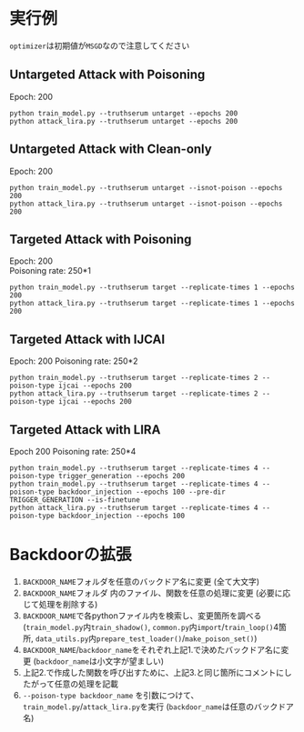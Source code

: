 # 実行例
`optimizer`は初期値が`MSGD`なので注意してください

## Untargeted Attack with Poisoning
Epoch: 200  
```
python train_model.py --truthserum untarget --epochs 200
python attack_lira.py --truthserum untarget --epochs 200
```

## Untargeted Attack with Clean-only
Epoch: 200  
```
python train_model.py --truthserum untarget --isnot-poison --epochs 200
python attack_lira.py --truthserum untarget --isnot-poison --epochs 200
```

## Targeted Attack with Poisoning
Epoch: 200  
Poisoning rate: 250*1
```
python train_model.py --truthserum target --replicate-times 1 --epochs 200
python attack_lira.py --truthserum target --replicate-times 1 --epochs 200
```

## Targeted Attack with IJCAI
Epoch: 200
Poisoning rate: 250*2
```
python train_model.py --truthserum target --replicate-times 2 --poison-type ijcai --epochs 200
python attack_lira.py --truthserum target --replicate-times 2 --poison-type ijcai --epochs 200
```

## Targeted Attack with LIRA
Epoch 200
Poisoning rate: 250*4
```
python train_model.py --truthserum target --replicate-times 4 --poison-type trigger_generation --epochs 200
python train_model.py --truthserum target --replicate-times 4 --poison-type backdoor_injection --epochs 100 --pre-dir TRIGGER_GENERATION --is-finetune
python attack_lira.py --truthserum target --replicate-times 4 --poison-type backdoor_injection --epochs 100
```

# Backdoorの拡張
1. `BACKDOOR_NAME`フォルダを任意のバックドア名に変更 (全て大文字)
2. `BACKDOOR_NAME`フォルダ 内のファイル、関数を任意の処理に変更 (必要に応じて処理を削除する)
3. `BACKDOOR_NAME`で各pythonファイル内を検索し、変更箇所を調べる  
   (`train_model.py`内`train_shadow()`, `common.py`内`import`/`train_loop()`4箇所, `data_utils.py`内`prepare_test_loader()`/`make_poison_set()`)
4. `BACKDOOR_NAME`/`backdoor_name`をそれぞれ上記1.で決めたバックドア名に変更 (`backdoor_name`は小文字が望ましい)
5. 上記2.で作成した関数を呼び出すために、上記3.と同じ箇所にコメントにしたがって任意の処理を記載
6. `--poison-type backdoor_name` を引数につけて、`train_model.py`/`attack_lira.py`を実行 (`backdoor_name`は任意のバックドア名)
